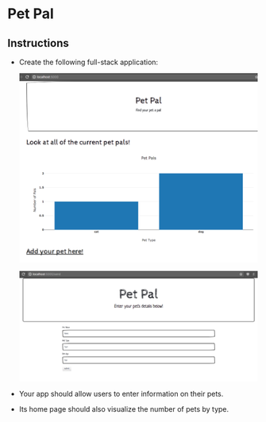 # Pet Pal

## Instructions

* Create the following full-stack application:

  ![petpals1.png](Images/petpals1.png)

  ![petpals2.png](Images/petpals2.png)

* Your app should allow users to enter information on their pets.

* Its home page should also visualize the number of pets by type.
